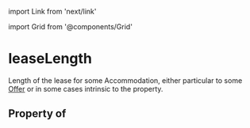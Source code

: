 import Link from 'next/link'
  
import Grid from '@components/Grid'

# leaseLength

Length of the lease for some <Link href="/Accommodation">Accommodation</Link>, either particular to some <a class="localLink" href="/Offer">Offer</a> or in some cases intrinsic to the property.

## Property of



